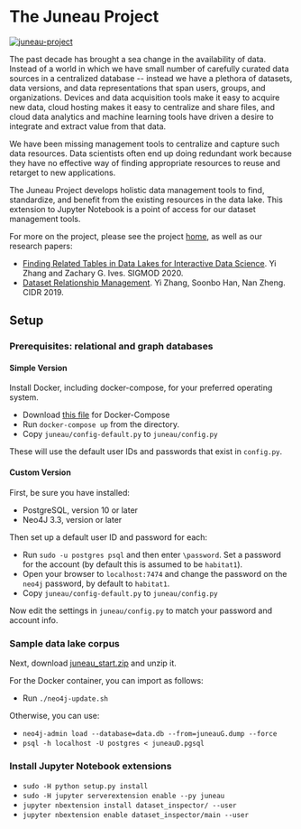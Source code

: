 # The Juneau Project

[![juneau-project](https://circleci.com/gh/juneau-project/juneau.svg?style=shield)](https://app.circleci.com/pipelines/github/juneau-project)
 
The past decade has brought a sea change in the availability of data. Instead of a world in which we have small number of carefully curated data sources in a centralized database -- instead we have a plethora of datasets, data versions, and data representations that span users, groups, and organizations. Devices and data acquisition tools make it easy to acquire new data, cloud hosting makes it easy to centralize and share files, and cloud data analytics and machine learning tools have driven a desire to integrate and extract value from that data.

We have been missing management tools to centralize and capture such data resources. Data scientists often end up doing redundant work because they have no effective way of finding appropriate resources to reuse and retarget to new applications.

The Juneau Project develops holistic data management tools to find, standardize, and benefit from the existing resources in the data lake.  This extension to Jupyter Notebook is a point of access for our dataset management tools. 

For more on the project, please see the project
[home](https://dbappserv.cis.upenn.edu/home/?q=node/259), as well as our research papers:

* [Finding Related Tables in Data Lakes for Interactive Data Science](https://www.cis.upenn.edu/~zives/research/Finding_Related_Tables_in_Data_Lakes_for_Interactive_Data_Science.pdf). Yi Zhang and Zachary G. Ives. SIGMOD 2020.
* [Dataset Relationship Management](http://cidrdb.org/cidr2019/papers/p55-ives-cidr19.pdf). Yi Zhang, Soonbo Han, Nan Zheng. CIDR 2019.

## Setup

### Prerequisites: relational and graph databases

#### Simple Version

Install Docker, including docker-compose, for your preferred operating system.

* Download [this file](https://bitbucket.org/penndb/pennprov/raw/f6fa02fdebdd1bf99a6abc25f56b9dcaf4d28e26/docker-container/docker-compose.yml) for Docker-Compose
* Run `docker-compose up` from the directory.
* Copy `juneau/config-default.py` to `juneau/config.py` 

These will use the default user IDs and passwords that exist in `config.py`.

#### Custom Version

First, be sure you have installed:

* PostgreSQL, version 10 or later
* Neo4J 3.3, version or later

Then set up a default user ID and password for each: 

* Run `sudo -u postgres psql` and then enter `\password`.  Set a password for the account (by default this is assumed to be `habitat1`).
* Open your browser to `localhost:7474` and change the password on the `neo4j` password, by default to `habitat1`.
* Copy `juneau/config-default.py` to `juneau/config.py` 

Now edit the settings in `juneau/config.py` to match your password and account info.

### Sample data lake corpus

Next, download [juneau_start.zip](https://drive.google.com/file/d/1m66VqfEKSUyzwxVL9OAZM0A91BLhDh9w/view?usp=sharing) and unzip it.

For the Docker container, you can import as follows:
* Run `./neo4j-update.sh`

Otherwise, you can use:
* `neo4j-admin load --database=data.db --from=juneauG.dump --force`
* `psql -h localhost -U postgres < juneauD.pgsql`

### Install Jupyter Notebook extensions

* `sudo -H python setup.py install`
* `sudo -H jupyter serverextension enable --py juneau`
* `jupyter nbextension install dataset_inspector/ --user`
* `jupyter nbextension enable dataset_inspector/main --user`